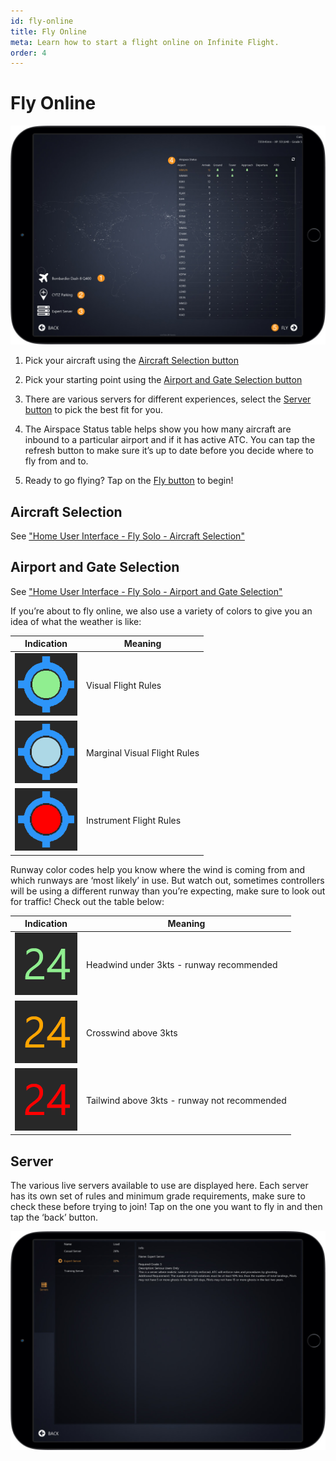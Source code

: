 ```yaml
---
id: fly-online
title: Fly Online
meta: Learn how to start a flight online on Infinite Flight.
order: 4
---
```


# Fly Online

![Online Page](_images/manual/frames/fly-online.jpg)

 

1. Pick your aircraft using the [Aircraft Selection button](/guide/getting-started/home-screen/fly-online#aircraft-selection)

   

2. Pick your starting point using the [Airport and Gate Selection button](/guide/getting-started/home-screen/fly-online#airport-and-gate-selection)

   

3. There are various servers for different experiences, select the [Server button](#server) to pick the best fit for you.

   

4.  The Airspace Status table helps show you how many aircraft are inbound to a particular airport and if it has active ATC. You can tap the refresh button to make sure it’s up to date before you decide where to fly from and to.

   

5. Ready to go flying? Tap on the [Fly button](/guide/getting-started/pilot-user-interface/fly#fly-screen) to begin!

 

## Aircraft Selection

See ["Home User Interface - Fly Solo - Aircraft Selection"](/guide/getting-started/home-screen/fly-solo#aircraft-selection)

 

## Airport and Gate Selection

See ["Home User Interface - Fly Solo - Airport and Gate Selection"](/guide/getting-started/home-screen/fly-solo#airport-and-gate-selection)



If you’re about to fly online, we also use a variety of colors to give you an idea of what the weather is like:

| Indication                                      | Meaning                      |
| ----------------------------------------------- | ---------------------------- |
| ![VFR](_images/manual/tables/weather-vfr.png)   | Visual Flight Rules          |
| ![MVFR](_images/manual/tables/weather-mvfr.png) | Marginal Visual Flight Rules |
| ![IFR](_images/manual/tables/weather-ifr.png)   | Instrument Flight Rules      |



Runway color codes help you know where the wind is coming from and which runways are ‘most likely’ in use. But watch out, sometimes controllers will be using a different runway than you’re expecting, make sure to look out for traffic! Check out the table below:

| Indication                                                   | Meaning                                      |
| ------------------------------------------------------------ | -------------------------------------------- |
| ![Green Runway](_images/manual/tables/weather-green.png) | Headwind under 3kts - runway recommended     |
| ![Orange Runway](_images/manual/tables/weather-orange.png)                                                           | Crosswind above 3kts                         |
| ![Red Runway](_images/manual/tables/weather-red.png)                                                           | Tailwind above 3kts - runway not recommended |


## Server

 The various live servers available to use are displayed here. Each server has its own set of rules and minimum grade requirements, make sure to check these before trying to join! Tap on the one you want to fly in and then tap the ‘back’ button.

![Server Page](_images/manual/frames/server-page.jpg)

 